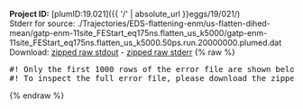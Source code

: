 **Project ID:** [plumID:19.021]({{ '/' | absolute_url }}eggs/19/021/)  
Stderr for source:  ./Trajectories/EDS-flattening-enm/us-flatten-dihed-mean/gatp-enm-11site_FEStart_eq175ns.flatten_us_k5000/gatp-enm-11site_FEStart_eq175ns.flatten_us_k5000.50ps.run.20000000.plumed.dat   
Download: [zipped raw stdout](gatp-enm-11site_FEStart_eq175ns.flatten_us_k5000.50ps.run.20000000.plumed.dat.plumed_master.stdout.txt.zip) - [zipped raw stderr](gatp-enm-11site_FEStart_eq175ns.flatten_us_k5000.50ps.run.20000000.plumed.dat.plumed_master.stderr.txt.zip) 
{% raw %}
<pre>
#! Only the first 1000 rows of the error file are shown below
#! To inspect the full error file, please download the zipped raw stderr file above
</pre>
{% endraw %}
